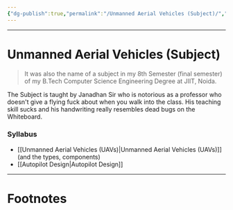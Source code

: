 ```yaml
---
{"dg-publish":true,"permalink":"/Unmanned Aerial Vehicles (Subject)/","tags":["Academics","Physics"]}
---
```



---
# Unmanned Aerial Vehicles (Subject)
> It was also the name of a subject in my 8th Semester (final semester) of my B.Tech Computer Science Engineering Degree at JIIT, Noida. 

The Subject is taught by Janadhan Sir who is notorious as a professor who doesn't give a flying fuck about when you walk into the class. His teaching skill sucks and his handwriting really resembles dead bugs on the Whiteboard.

### Syllabus
- [[Unmanned Aerial Vehicles (UAVs)\|Unmanned Aerial Vehicles (UAVs)]] (and the types, components)
- [[Autopilot Design\|Autopilot Design]]


---
# Footnotes